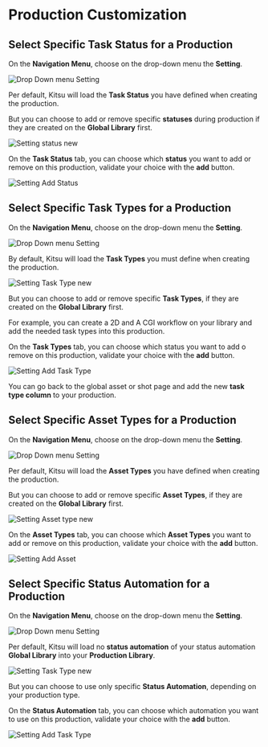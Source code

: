 # Production Customization

## Select Specific Task Status for a Production


On the **Navigation Menu**, choose on the drop-down menu the **Setting**. 

![Drop Down menu Setting](../img/getting-started/drop_down_menu_setting.png)

Per default, Kitsu will load the **Task Status** you have defined when creating the production.

But you can choose to add or remove specific **statuses** during production if they are created on the **Global Library** first.

![Setting status new](../img/getting-started/setting_status_new.png)

On the **Task Status** tab, you can choose which **status** you want to add or remove on this production, 
validate your choice with the **add** button.


![Setting Add Status](../img/getting-started/setting_status_add.png)


## Select Specific Task Types for a Production

On the **Navigation Menu**, choose on the drop-down menu the **Setting**.

![Drop Down menu Setting](../img/getting-started/drop_down_menu_setting.png)

By default, Kitsu will load the **Task Types** you must define when creating the production.

![Setting Task Type new](../img/getting-started/setting_task_new.png)

But you can choose to add or remove specific **Task Types**, if they are created on the **Global Library** first.

For example, you can create a 2D and A CGI workflow on your library and add the needed task types into this production.


On the **Task Types** tab, you can choose which status you want to add o remove on this production, 
validate your choice with the **add** button.


![Setting Add Task Type](../img/getting-started/setting_task_add.png)

You can go back to the global asset or shot page and add the new **task type column** to your production.


## Select Specific Asset Types for a Production

On the **Navigation Menu**, choose on the drop-down menu the **Setting**.

![Drop Down menu Setting](../img/getting-started/drop_down_menu_setting.png)

Per default, Kitsu will load the **Asset Types** you have defined when creating the production.

But you can choose to add or remove specific **Asset Types**, if they are created on the **Global Library** first.

![Setting Asset type new](../img/getting-started/setting_asset_new.png)

On the **Asset Types** tab, you can choose which **Asset Types** you want to add or remove on this production, 
validate your choice with the **add** button.

![Setting Add Asset](../img/getting-started/setting_asset_add.png)


## Select Specific Status Automation for a Production

On the **Navigation Menu**, choose on the drop-down menu the **Setting**.

![Drop Down menu Setting](../img/getting-started/drop_down_menu_setting.png)

Per default, Kitsu will load no **status automation** of your 
status automation **Global Library** into your **Production Library**.

![Setting Task Type new](../img/getting-started/setting_auto_new.png)

But you can choose to use only specific **Status Automation**, depending on your production type.


On the **Status Automation** tab, you can choose which automation you want to use on this production, 
validate your choice with the **add** button.


![Setting Add Task Type](../img/getting-started/setting_auto_add.png)
